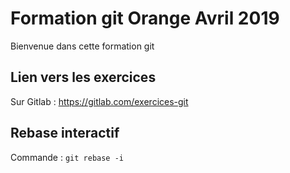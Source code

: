 # Formation git Orange Avril 2019

Bienvenue dans cette formation git

## Lien vers les exercices

Sur Gitlab : https://gitlab.com/exercices-git

## Rebase interactif

Commande : `git rebase -i`
